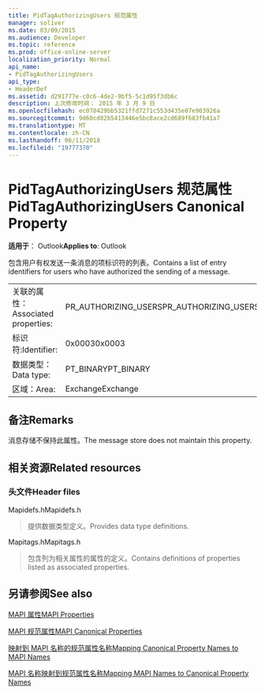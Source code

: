 ```yaml
---
title: PidTagAuthorizingUsers 规范属性
manager: soliver
ms.date: 03/09/2015
ms.audience: Developer
ms.topic: reference
ms.prod: office-online-server
localization_priority: Normal
api_name:
- PidTagAuthorizingUsers
api_type:
- HeaderDef
ms.assetid: d291777e-c0c6-4de2-9bf5-5c1d95f3db6c
description: 上次修改时间： 2015 年 3 月 9 日
ms.openlocfilehash: ec078429bb5321ffd7271c553d435e07e903926a
ms.sourcegitcommit: 9d60cd82b5413446e5bc8ace2cd689f683fb41a7
ms.translationtype: MT
ms.contentlocale: zh-CN
ms.lasthandoff: 06/11/2018
ms.locfileid: "19777370"
---
```

# <a name="pidtagauthorizingusers-canonical-property"></a><span data-ttu-id="0dc81-103">PidTagAuthorizingUsers 规范属性</span><span class="sxs-lookup"><span data-stu-id="0dc81-103">PidTagAuthorizingUsers Canonical Property</span></span>

  
  
<span data-ttu-id="0dc81-104">**适用于**： Outlook</span><span class="sxs-lookup"><span data-stu-id="0dc81-104">**Applies to**: Outlook</span></span> 
  
<span data-ttu-id="0dc81-105">包含用户有权发送一条消息的项标识符的列表。</span><span class="sxs-lookup"><span data-stu-id="0dc81-105">Contains a list of entry identifiers for users who have authorized the sending of a message.</span></span>
  
|||
|:-----|:-----|
|<span data-ttu-id="0dc81-106">关联的属性：</span><span class="sxs-lookup"><span data-stu-id="0dc81-106">Associated properties:</span></span>  <br/> |<span data-ttu-id="0dc81-107">PR_AUTHORIZING_USERS</span><span class="sxs-lookup"><span data-stu-id="0dc81-107">PR_AUTHORIZING_USERS</span></span>  <br/> |
|<span data-ttu-id="0dc81-108">标识符:</span><span class="sxs-lookup"><span data-stu-id="0dc81-108">Identifier:</span></span>  <br/> |<span data-ttu-id="0dc81-109">0x0003</span><span class="sxs-lookup"><span data-stu-id="0dc81-109">0x0003</span></span>  <br/> |
|<span data-ttu-id="0dc81-110">数据类型：</span><span class="sxs-lookup"><span data-stu-id="0dc81-110">Data type:</span></span>  <br/> |<span data-ttu-id="0dc81-111">PT_BINARY</span><span class="sxs-lookup"><span data-stu-id="0dc81-111">PT_BINARY</span></span>  <br/> |
|<span data-ttu-id="0dc81-112">区域：</span><span class="sxs-lookup"><span data-stu-id="0dc81-112">Area:</span></span>  <br/> |<span data-ttu-id="0dc81-113">Exchange</span><span class="sxs-lookup"><span data-stu-id="0dc81-113">Exchange</span></span>  <br/> |
   
## <a name="remarks"></a><span data-ttu-id="0dc81-114">备注</span><span class="sxs-lookup"><span data-stu-id="0dc81-114">Remarks</span></span>

<span data-ttu-id="0dc81-115">消息存储不保持此属性。</span><span class="sxs-lookup"><span data-stu-id="0dc81-115">The message store does not maintain this property.</span></span>
  
## <a name="related-resources"></a><span data-ttu-id="0dc81-116">相关资源</span><span class="sxs-lookup"><span data-stu-id="0dc81-116">Related resources</span></span>

### <a name="header-files"></a><span data-ttu-id="0dc81-117">头文件</span><span class="sxs-lookup"><span data-stu-id="0dc81-117">Header files</span></span>

<span data-ttu-id="0dc81-118">Mapidefs.h</span><span class="sxs-lookup"><span data-stu-id="0dc81-118">Mapidefs.h</span></span>
  
> <span data-ttu-id="0dc81-119">提供数据类型定义。</span><span class="sxs-lookup"><span data-stu-id="0dc81-119">Provides data type definitions.</span></span>
    
<span data-ttu-id="0dc81-120">Mapitags.h</span><span class="sxs-lookup"><span data-stu-id="0dc81-120">Mapitags.h</span></span>
  
> <span data-ttu-id="0dc81-121">包含列为相关属性的属性的定义。</span><span class="sxs-lookup"><span data-stu-id="0dc81-121">Contains definitions of properties listed as associated properties.</span></span>
    
## <a name="see-also"></a><span data-ttu-id="0dc81-122">另请参阅</span><span class="sxs-lookup"><span data-stu-id="0dc81-122">See also</span></span>



[<span data-ttu-id="0dc81-123">MAPI 属性</span><span class="sxs-lookup"><span data-stu-id="0dc81-123">MAPI Properties</span></span>](mapi-properties.md)
  
[<span data-ttu-id="0dc81-124">MAPI 规范属性</span><span class="sxs-lookup"><span data-stu-id="0dc81-124">MAPI Canonical Properties</span></span>](mapi-canonical-properties.md)
  
[<span data-ttu-id="0dc81-125">映射到 MAPI 名称的规范属性名称</span><span class="sxs-lookup"><span data-stu-id="0dc81-125">Mapping Canonical Property Names to MAPI Names</span></span>](mapping-canonical-property-names-to-mapi-names.md)
  
[<span data-ttu-id="0dc81-126">MAPI 名称映射到规范属性名称</span><span class="sxs-lookup"><span data-stu-id="0dc81-126">Mapping MAPI Names to Canonical Property Names</span></span>](mapping-mapi-names-to-canonical-property-names.md)

